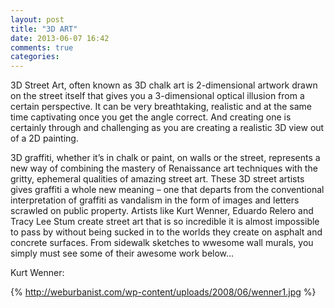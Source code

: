 ```yaml
---
layout: post
title: "3D ART"
date: 2013-06-07 16:42
comments: true
categories: 
---
```

 3D Street Art, often known as 3D chalk art is 2-dimensional artwork drawn on the street itself that gives you a 3-dimensional optical illusion from a certain perspective. It can be very breathtaking, realistic and at the same time captivating once you get the angle correct. And creating one is certainly through and challenging as you are creating a realistic 3D view out of a 2D painting.

3D graffiti, whether it’s in chalk or paint, on walls or the street, represents a new way of combining the mastery of Renaissance art techniques with the gritty, ephemeral qualities of amazing street art. These 3D street artists gives graffiti a whole new meaning – one that departs from the conventional interpretation of graffiti as vandalism in the form of images and letters scrawled on public property. Artists like Kurt Wenner, Eduardo Relero and Tracy Lee Stum create street art that is so incredible it is almost impossible to pass by without being sucked in to the worlds they create on asphalt and concrete surfaces. From sidewalk sketches to wwesome wall murals, you simply must see some of their awesome work below...

Kurt Wenner:

{% http://weburbanist.com/wp-content/uploads/2008/06/wenner1.jpg %}
